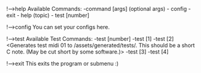 !-->help
Available Commands: -command [args] (optional args)
    - config
    - exit
    - help (topic)
    - test [number]

!-->config
You can set your configs here.

!-->test
Available Test Commands: -test [number] <description>
    -test [1] <Prints test midi.>
    -test [2] <Generates test midi 01 to /assets/generated/tests/. This should be a short C note. (May be cut short by some software.)>
    -test [3] <Analyzes test midi.>
    -test [4] <Tests the slice_match function.>

!-->exit
This exits the program or submenu :)


